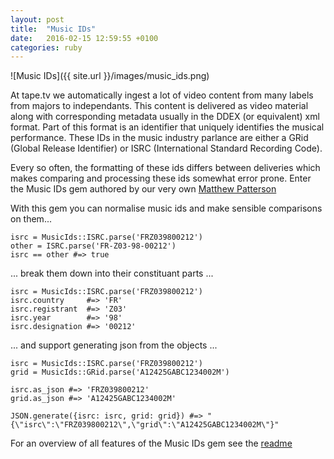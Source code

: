 ```yaml
---
layout: post
title:  "Music IDs"
date:   2016-02-15 12:59:55 +0100
categories: ruby
---
```


![Music IDs]({{ site.url }}/images/music_ids.png)

At tape.tv we automatically ingest a lot of video content from many labels from majors to independants. This content is delivered as video material along with corresponding
metadata usually in the DDEX (or equivalent) xml format. Part of this format is an identifier that uniquely identifies the musical performance. These IDs in the music
industry parlance are either a GRid (Global Release Identifier) or ISRC (International Standard Recording Code).

Every so often, the formatting of these ids differs between deliveries which makes comparing and processing these ids somewhat error prone. Enter the Music IDs gem authored
by our very own [Matthew Patterson](http://www.github.io/fidothe)

With this gem you can normalise music ids and make sensible comparisons on them...

    isrc = MusicIds::ISRC.parse('FRZ039800212')
    other = ISRC.parse('FR-Z03-98-00212')
    isrc == other #=> true

... break them down into their constituant parts ... 

    isrc = MusicIds::ISRC.parse('FRZ039800212')
    isrc.country     #=> 'FR'
    isrc.registrant  #=> 'Z03'
    isrc.year        #=> '98'
    isrc.designation #=> '00212'

... and support generating json from the objects ... 

    isrc = MusicIds::ISRC.parse('FRZ039800212')
    grid = MusicIds::GRid.parse('A12425GABC1234002M')

    isrc.as_json #=> 'FRZ039800212'
    grid.as_json #=> 'A12425GABC1234002M'

    JSON.generate({isrc: isrc, grid: grid}) #=> "{\"isrc\":\"FRZ039800212\",\"grid\":\"A12425GABC1234002M\"}"
 
For an overview of all features of the Music IDs gem see the [readme](http://www.github.io/tapetv/music_ids, "Music IDs")


